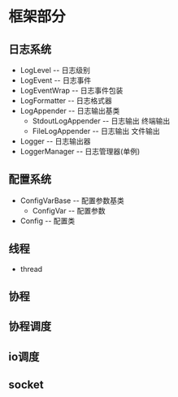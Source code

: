 # 框架部分



## 日志系统

- LogLevel -- 日志级别
- LogEvent -- 日志事件
- LogEventWrap -- 日志事件包装
- LogFormatter -- 日志格式器
- LogAppender -- 日志输出基类
    - StdoutLogAppender -- 日志输出 终端输出
    - FileLogAppender -- 日志输出 文件输出
- Logger -- 日志输出器
- LoggerManager -- 日志管理器(单例)

## 配置系统

- ConfigVarBase -- 配置参数基类
    - ConfigVar -- 配置参数
- Config -- 配置类

## 线程

- thread

## 协程

## 协程调度

## io调度

## socket